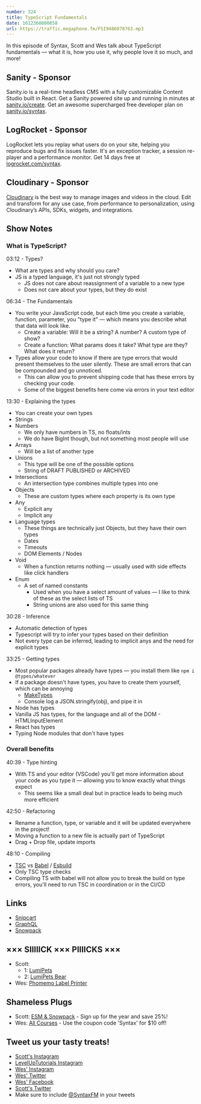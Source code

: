 ```yaml
---
number: 324
title: TypeScript Fundamentals
date: 1612360800858
url: https://traffic.megaphone.fm/FSI9486078763.mp3
---
```


In this episode of Syntax, Scott and Wes talk about TypeScript fundamentals — what it is, how you use it, why people love it so much, and more!

## Sanity - Sponsor
Sanity.io is a real-time headless CMS with a fully customizable Content Studio built in React. Get a Sanity powered site up and running in minutes at [sanity.io/create](https://www.sanity.io/create). Get an awesome supercharged free developer plan on [sanity.io/syntax](https://www.sanity.io/syntax).

## LogRocket - Sponsor
LogRocket lets you replay what users do on your site, helping you reproduce bugs and fix issues faster. It's an exception tracker, a session re-player and a performance monitor. Get 14 days free at [logrocket.com/syntax](https://logrocket.com/syntax).

## Cloudinary - Sponsor
[Cloudinary](https://cloudinary.com/?utm_source=Syntax.fm&utm_medium=Podcast&utm_content=Cloudinary_Syntax_podcast) is the best way to manage images and videos in the cloud. Edit and transform for any use case, from performance to personalization, using Cloudinary’s APIs, SDKs, widgets, and integrations.

## Show Notes

### What is TypeScript?
03:12 - Types?
* What are types and why should you care?
* JS is a typed language, it's just not strongly typed
  * JS does not care about reassignment of a variable to a new type
  * Does not care about your types, but they do exist

06:34 - The Fundamentals
* You write your JavaScript code, but each time you create a variable, function, parameter, you "type it" — which means you describe what that data will look like.
  * Create a variable: Will it be a string? A number? A custom type of show?
  * Create a function: What params does it take? What type are they? What does it return?
* Types allow your code to know if there are type errors that would present themselves to the user silently. These are small errors that can be compounded and go unnoticed.
  * This can allow you to prevent shipping code that has these errors by checking your code.
  * Some of the biggest benefits here come via errors in your text editor

13:30 - Explaining the types
* You can create your own types
* Strings
* Numbers
  * We only have numbers in TS, no floats/ints
  * We do have BigInt though, but not something most people will use
* Arrays
  * Will be a list of another type
* Unions
  * This type will be one of the possible options
  * String of DRAFT PUBLISHED or ARCHIVED
* Intersections
  * An intersection type combines multiple types into one
* Objects
  * These are custom types where each property is its own type
* Any
  * Explicit any
  * Implicit any
* Language types
  * These things are technically just Objects, but they have their own types
  * Dates
  * Timeouts
  * DOM Elements / Nodes
* Void
  * When a function returns nothing — usually used with side effects like click handlers
* Enum
  * A set of named constants
    * Used when you have a select amount of values — I like to think of these as the select lists of TS
    * String unions are also used for this same thing

30:28 - Inference
* Automatic detection of types
* Typescript will try to infer your types based on their definition
* Not every type can be inferred, leading to implicit anys and the need for explicit types

33:25 - Getting types
* Most popular packages already have types — you install them like `npm i @types/whatever`
* If a package doesn't have types, you have to create them yourself, which can be annoying
  * [MakeTypes](https://jvilk.com/MakeTypes/)
  * Console log a JSON.stringify(obj), and pipe it in
* Node has types
* Vanilla JS has types, for the language and all of the DOM - HTMLInputElement
* React has types
* Typing Node modules that don't have types

### Overall benefits
40:39 - Type hinting
* With TS and your editor (VSCode) you'll get more information about your code as you type it — allowing you to know exactly what things expect
  * This seems like a small deal but in practice leads to being much more efficient

42:50 - Refactoring
* Rename a function, type, or variable and it will be updated everywhere in the project!
* Moving a function to a new file is actually part of TypeScript
* Drag + Drop file, update imports

48:10 - Compiling
* [TSC](https://www.typescriptlang.org/docs/handbook/tsconfig-json.html) vs [Babel](https://babeljs.io/) / [Esbuild](https://esbuild.github.io/)
* Only TSC type checks
* Compiling TS with babel will not allow you to break the build on type errors, you'll need to run TSC in coordination or in the CI/CD

## Links
* [Snipcart](https://snipcart.com/)
* [GraphQL](https://graphql.org/)
* [Snowpack](https://www.snowpack.dev/)

## ××× SIIIIICK ××× PIIIICKS ×××
* Scott:
  * 1: [LumiPets](https://amzn.to/3sfw4Cp)
  * 2: [LumiPets Bear](https://amzn.to/2Lqkofk)
* Wes: [Phomemo Label Printer](https://amzn.to/2LGXT5T)

## Shameless Plugs
* Scott: [ESM & Snowpack](https://www.leveluptutorials.com/pro) - Sign up for the year and save 25%!
* Wes: [All Courses](https://wesbos.com/courses/) - Use the coupon code 'Syntax' for $10 off!

## Tweet us your tasty treats!
* [Scott's Instagram](https://www.instagram.com/stolinski/)
* [LevelUpTutorials Instagram](https://www.instagram.com/LevelUpTutorials/)
* [Wes' Instagram](https://www.instagram.com/wesbos/)
* [Wes' Twitter](https://twitter.com/wesbos)
* [Wes' Facebook](https://www.facebook.com/wesbos.developer)
* [Scott's Twitter](https://twitter.com/stolinski)
* Make sure to include [@SyntaxFM](https://twitter.com/SyntaxFM) in your tweets
